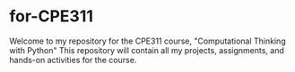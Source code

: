 # for-CPE311
Welcome to my repository for the CPE311 course, "Computational Thinking with Python" This repository will contain all my projects, assignments, and hands-on activities for the course.
